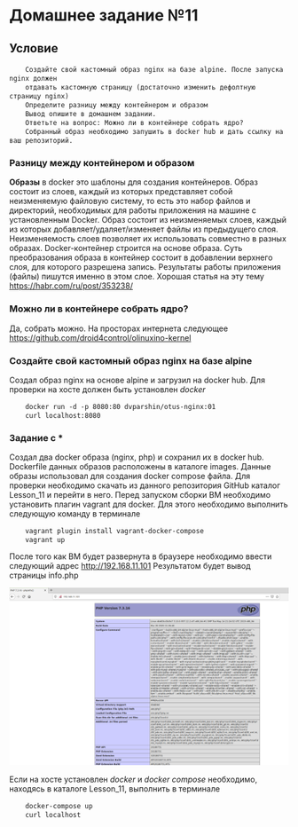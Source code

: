 # Домашнее задание №11
## Условие

        Создайте свой кастомный образ nginx на базе alpine. После запуска nginx должен
        отдавать кастомную страницу (достаточно изменить дефолтную страницу nginx)
        Определите разницу между контейнером и образом
        Вывод опишите в домашнем задании.
        Ответьте на вопрос: Можно ли в контейнере собрать ядро?
        Собранный образ необходимо запушить в docker hub и дать ссылку на ваш репозиторий.

### Разницу между контейнером и образом

**Образы** в docker это шаблоны для создания контейнеров. Образ состоит из слоев, каждый из которых представляет собой неизменяемую файловую систему, то есть это набор файлов и директорий, необходимых для работы приложения на машине с установленным Docker. Образ состоит из неизменяемых слоев, каждый из которых добавляет/удаляет/изменяет файлы из предыдущего слоя. Неизменяемость слоев позволяет их использовать совместно в разных образах.
Docker-контейнер строится на основе образа. Суть преобразования образа в контейнер состоит в добавлении верхнего слоя, для которого разрешена запись. Результаты работы приложения (файлы) пишутся именно в этом слое.
Хорошая статья на эту тему https://habr.com/ru/post/353238/

### Можно ли в контейнере собрать ядро?

Да, собрать можно. На просторах интернета следующее https://github.com/droid4control/olinuxino-kernel

### Создайте свой кастомный образ nginx на базе alpine

Создал образ nginx на основе alpine и загрузил на docker hub. Для проверки на хосте должен быть установлен *docker*

        docker run -d -p 8080:80 dvparshin/otus-nginx:01
        curl localhost:8080

### Задание с *

Создал два docker образа (nginx, php) и сохранил их в docker hub. Dockerfile данных образов расположены в каталоге images. Данные образы использовал для создания docker compose файла.
Для проверки необходимо скачать из данного репозитория GitHub каталог Lesson_11 и перейти в него. Перед запуском сборки ВМ необходимо установить плагин vagrant для docker. Для этого необходимо выполнить следующую команду в терминале

        vagrant plugin install vagrant-docker-compose
        vagrant up

После того как ВМ будет развернута в браузере необходимо ввести следующий адрес http://192.168.11.101
Результатом будет вывод страницы info.php

![docker-compose](https://github.com/parshyn-dima/screens/blob/master/lesson11/docker-compose1.png)

Если на хосте установлен *docker* и *docker compose* необходимо, находясь в каталоге Lesson_11, выполнить в терминале

        docker-compose up
        curl localhost
